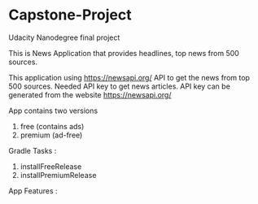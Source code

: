 # Capstone-Project
 Udacity Nanodegree final project
  
 This is News Application that provides headlines, top news from 500 sources.
 
 This application using https://newsapi.org/ API to get the news from top 500 sources. Needed API key to get news articles.
 API key can be generated from the website https://newsapi.org/
 
 App contains two versions
 1. free (contains ads)
 2. premium (ad-free)
 
 Gradle Tasks :
 1. installFreeRelease
 2. installPremiumRelease
 
 App Features :
 
 
 

